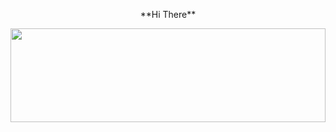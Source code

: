 <p align="center">
  **Hi There**
</p>	
<img src="https://raw.githubusercontent.com/matfantinel/matfantinel/master/waves.svg" width="100%" height="150">
